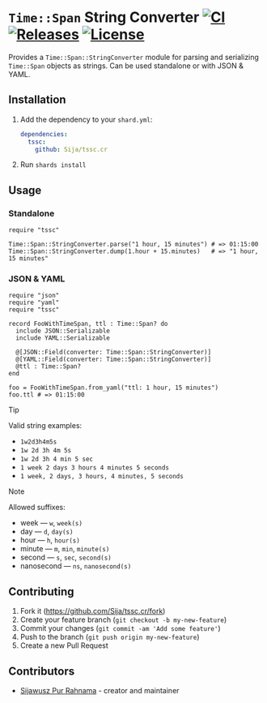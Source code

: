 # `Time::Span` String Converter [![CI](https://github.com/Sija/tssc.cr/actions/workflows/ci.yml/badge.svg)](https://github.com/Sija/tssc.cr/actions/workflows/ci.yml) [![Releases](https://img.shields.io/github/release/Sija/tssc.cr.svg)](https://github.com/Sija/tssc.cr/releases) [![License](https://img.shields.io/github/license/Sija/tssc.cr.svg)](https://github.com/Sija/tssc.cr/blob/master/LICENSE)

Provides a `Time::Span::StringConverter` module for parsing and serializing `Time::Span` objects as strings.
Can be used standalone or with JSON & YAML.

## Installation

1. Add the dependency to your `shard.yml`:

   ```yaml
   dependencies:
     tssc:
       github: Sija/tssc.cr
   ```

2. Run `shards install`

## Usage

### Standalone

```crystal
require "tssc"

Time::Span::StringConverter.parse("1 hour, 15 minutes") # => 01:15:00
Time::Span::StringConverter.dump(1.hour + 15.minutes)   # => "1 hour, 15 minutes"
```

### JSON & YAML

```crystal
require "json"
require "yaml"
require "tssc"

record FooWithTimeSpan, ttl : Time::Span? do
  include JSON::Serializable
  include YAML::Serializable

  @[JSON::Field(converter: Time::Span::StringConverter)]
  @[YAML::Field(converter: Time::Span::StringConverter)]
  @ttl : Time::Span?
end

foo = FooWithTimeSpan.from_yaml("ttl: 1 hour, 15 minutes")
foo.ttl # => 01:15:00
```

> [!TIP]
> Valid string examples:
>
> - `1w2d3h4m5s`
> - `1w 2d 3h 4m 5s`
> - `1w 2d 3h 4 min 5 sec`
> - `1 week 2 days 3 hours 4 minutes 5 seconds`
> - `1 week, 2 days, 3 hours, 4 minutes, 5 seconds`

> [!NOTE]
> Allowed suffixes:
>
> - week — `w`, `week(s)`
> - day — `d`, `day(s)`
> - hour — `h`, `hour(s)`
> - minute — `m`, `min`, `minute(s)`
> - second — `s`, `sec`, `second(s)`
> - nanosecond — `ns`, `nanosecond(s)`

## Contributing

1. Fork it (<https://github.com/Sija/tssc.cr/fork>)
2. Create your feature branch (`git checkout -b my-new-feature`)
3. Commit your changes (`git commit -am 'Add some feature'`)
4. Push to the branch (`git push origin my-new-feature`)
5. Create a new Pull Request

## Contributors

- [Sijawusz Pur Rahnama](https://github.com/Sija) - creator and maintainer
